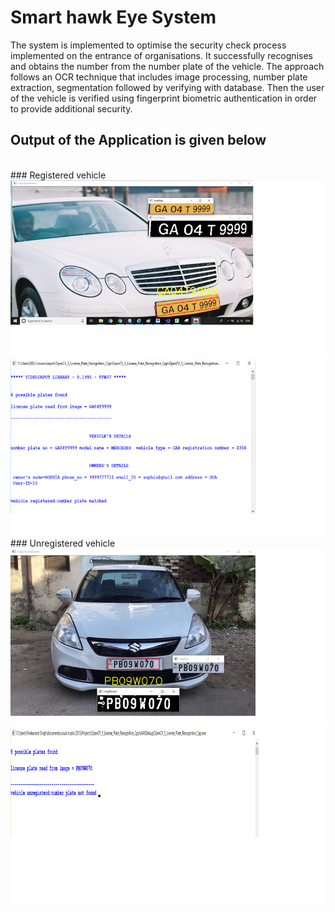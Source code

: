 # Smart hawk Eye System
The system is implemented to optimise the security check process implemented
on the entrance of organisations. It successfully recognises and obtains the
number from the number plate of the vehicle. The approach follows an OCR
technique that includes image processing, number plate extraction, segmentation
followed by verifying with database. Then the user of the vehicle is verified
using fingerprint biometric authentication in order to provide additional security.
</br>
## Output of the Application is given below
</br>
### Registered vehicle
<br/>
<img src="https://raw.githubusercontent.com/Kriz01/smart-hawk-eye-system/master/vehicle_no_plate_recognition.png" width="700px">
<img src="https://raw.githubusercontent.com/Kriz01/smart-hawk-eye-system/master/vehicle_registered.png" width="700px">
<br/>
### Unregistered vehicle
<img src="https://raw.githubusercontent.com/Kriz01/smart-hawk-eye-system/master/unregistered_no_plate.png" width="700px">
<img src="https://raw.githubusercontent.com/Kriz01/smart-hawk-eye-system/master/unregistered_output.png" width="700px">


